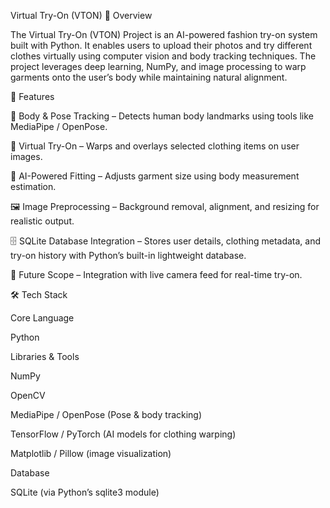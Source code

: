 Virtual Try-On (VTON)
📌 Overview

The Virtual Try-On (VTON) Project is an AI-powered fashion try-on system built with Python.
It enables users to upload their photos and try different clothes virtually using computer vision and body tracking techniques.
The project leverages deep learning, NumPy, and image processing to warp garments onto the user’s body while maintaining natural alignment.

🚀 Features

👤 Body & Pose Tracking – Detects human body landmarks using tools like MediaPipe / OpenPose.

👕 Virtual Try-On – Warps and overlays selected clothing items on user images.

🔢 AI-Powered Fitting – Adjusts garment size using body measurement estimation.

🖼️ Image Preprocessing – Background removal, alignment, and resizing for realistic output.

🗄️ SQLite Database Integration – Stores user details, clothing metadata, and try-on history with Python’s built-in lightweight database.

🔮 Future Scope – Integration with live camera feed for real-time try-on.

🛠️ Tech Stack

Core Language

Python

Libraries & Tools

NumPy

OpenCV

MediaPipe / OpenPose (Pose & body tracking)

TensorFlow / PyTorch (AI models for clothing warping)

Matplotlib / Pillow (image visualization)

Database

SQLite (via Python’s sqlite3 module)
